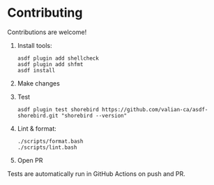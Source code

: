 # Contributing

Contributions are welcome!

1. Install tools:

   ```shell
   asdf plugin add shellcheck
   asdf plugin add shfmt
   asdf install
   ```

2. Make changes
3. Test

   ```shell
   asdf plugin test shorebird https://github.com/valian-ca/asdf-shorebird.git "shorebird --version"
   ```

4. Lint & format:

   ```shell
   ./scripts/format.bash
   ./scripts/lint.bash
   ```

5. Open PR

Tests are automatically run in GitHub Actions on push and PR.
